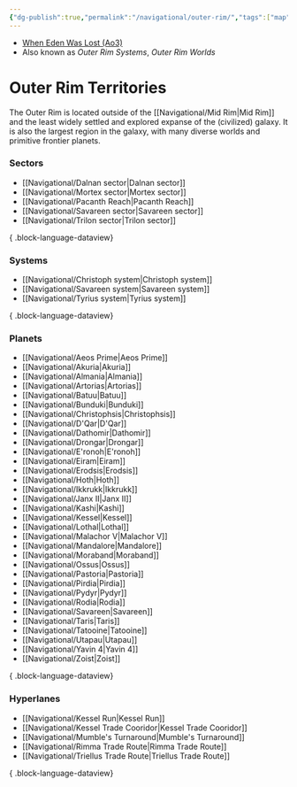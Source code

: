 ```yaml
---
{"dg-publish":true,"permalink":"/navigational/outer-rim/","tags":["map","region","rimma","kessel","triellus","western"]}
---
```


- [When Eden Was Lost (Ao3)](https://archiveofourown.org/works/19334440/chapters/45992584)
- Also known as *Outer Rim Systems*, *Outer Rim Worlds*
# Outer Rim Territories

The Outer Rim is located outside of the [[Navigational/Mid Rim\|Mid Rim]] and the least widely settled and explored expanse of the (civilized) galaxy. It is also the largest region in the galaxy, with many diverse worlds and primitive frontier planets. 

### Sectors
- [[Navigational/Dalnan sector\|Dalnan sector]]
- [[Navigational/Mortex sector\|Mortex sector]]
- [[Navigational/Pacanth Reach\|Pacanth Reach]]
- [[Navigational/Savareen sector\|Savareen sector]]
- [[Navigational/Trilon sector\|Trilon sector]]

{ .block-language-dataview}
### Systems
- [[Navigational/Christoph system\|Christoph system]]
- [[Navigational/Savareen system\|Savareen system]]
- [[Navigational/Tyrius system\|Tyrius system]]

{ .block-language-dataview}
### Planets
- [[Navigational/Aeos Prime\|Aeos Prime]]
- [[Navigational/Akuria\|Akuria]]
- [[Navigational/Almania\|Almania]]
- [[Navigational/Artorias\|Artorias]]
- [[Navigational/Batuu\|Batuu]]
- [[Navigational/Bunduki\|Bunduki]]
- [[Navigational/Christophsis\|Christophsis]]
- [[Navigational/D'Qar\|D'Qar]]
- [[Navigational/Dathomir\|Dathomir]]
- [[Navigational/Drongar\|Drongar]]
- [[Navigational/E'ronoh\|E'ronoh]]
- [[Navigational/Eiram\|Eiram]]
- [[Navigational/Erodsis\|Erodsis]]
- [[Navigational/Hoth\|Hoth]]
- [[Navigational/Ikkrukk\|Ikkrukk]]
- [[Navigational/Janx II\|Janx II]]
- [[Navigational/Kashi\|Kashi]]
- [[Navigational/Kessel\|Kessel]]
- [[Navigational/Lothal\|Lothal]]
- [[Navigational/Malachor V\|Malachor V]]
- [[Navigational/Mandalore\|Mandalore]]
- [[Navigational/Moraband\|Moraband]]
- [[Navigational/Ossus\|Ossus]]
- [[Navigational/Pastoria\|Pastoria]]
- [[Navigational/Pirdia\|Pirdia]]
- [[Navigational/Pydyr\|Pydyr]]
- [[Navigational/Rodia\|Rodia]]
- [[Navigational/Savareen\|Savareen]]
- [[Navigational/Taris\|Taris]]
- [[Navigational/Tatooine\|Tatooine]]
- [[Navigational/Utapau\|Utapau]]
- [[Navigational/Yavin 4\|Yavin 4]]
- [[Navigational/Zoist\|Zoist]]

{ .block-language-dataview}
### Hyperlanes
- [[Navigational/Kessel Run\|Kessel Run]]
- [[Navigational/Kessel Trade Cooridor\|Kessel Trade Cooridor]]
- [[Navigational/Mumble's Turnaround\|Mumble's Turnaround]]
- [[Navigational/Rimma Trade Route\|Rimma Trade Route]]
- [[Navigational/Triellus Trade Route\|Triellus Trade Route]]

{ .block-language-dataview}